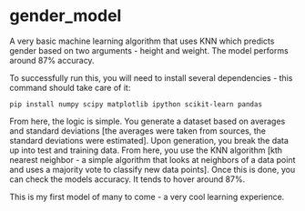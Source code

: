 # gender_model
A very basic machine learning algorithm that uses KNN which predicts gender based on two arguments - height and weight. The model performs around 87% accuracy. 

To successfully run this, you will need to install several dependencies - this command should take care of it:

`pip install numpy scipy matplotlib ipython scikit-learn pandas`

From here, the logic is simple. You generate a dataset based on averages and standard deviations [the averages were taken from sources, the standard deviations were estimated]. Upon generation, you break the data up into test and training data. From here, you use the KNN algorithm [kth nearest neighbor - a simple algorithm that looks at neighbors of a data point and uses a majority vote to classify new data points]. Once this is done, you can check the models accuracy. It tends to hover around 87%.

This is my first model of many to come - a very cool learning experience. 
